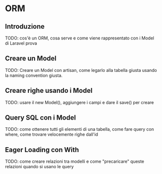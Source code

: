 # ORM

## Introduzione

TODO: cos'è un ORM, cosa serve e come viene rappresentato con i Model di Laravel
prova

## Creare un Model

TODO: Creare un Model con artisan, come legarlo alla tabella giusta usando la naming convention giusta.

## Creare righe usando i Model

TODO: usare il new Model(), aggiungere i campi e dare il save() per creare

## Query SQL con i Model

TODO: come ottenere tutti gli elementi di una tabella, come fare query con where, come trovare velocemente righe dall'id

## Eager Loading con With

TODO: come creare relazioni tra modelli e come "precaricare" queste relazioni quando si usano le query
